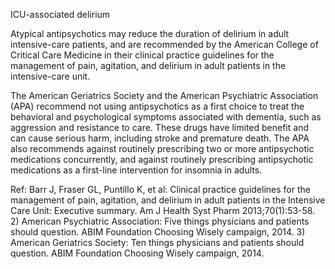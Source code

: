 ICU-associated delirium

Atypical antipsychotics may reduce the duration of delirium in adult intensive-care patients, and are recommended by the American College of Critical Care Medicine in their clinical practice guidelines for the management of pain, agitation, and delirium in adult patients in the intensive-care unit.

The American Geriatrics Society and the American Psychiatric Association (APA) recommend not using antipsychotics as a first choice to treat the behavioral and psychological symptoms associated with dementia, such as aggression and resistance to care. These drugs have limited benefit and can cause serious harm, including stroke and premature death. The APA also recommends against routinely prescribing two or more antipsychotic medications concurrently, and against routinely prescribing antipsychotic medications as a first-line intervention for insomnia in adults.

Ref: Barr J, Fraser GL, Puntillo K, et al: Clinical practice guidelines for the management of pain, agitation, and delirium in adult patients in the Intensive Care Unit: Executive summary. Am J Health Syst Pharm 2013;70(1):53-58. 2) American Psychiatric Association: Five things physicians and patients should question. ABIM Foundation Choosing Wisely campaign, 2014. 3) American Geriatrics Society: Ten things physicians and patients should question. ABIM Foundation Choosing Wisely campaign, 2014.
